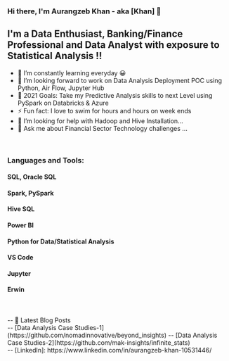 ### Hi there, I'm Aurangzeb Khan - aka [Khan] 👋

## I'm a Data Enthusiast, Banking/Finance Professional and Data Analyst with exposure to Statistical Analysis !!

- 🌱 I’m constantly learning everyday  😀
- 👯 I’m looking forward to work on Data Analysis Deployment POC using Python, Air Flow, Jupyter Hub
- 🥅 2021 Goals: Take my Predictive Analysis skills to next Level using PySpark on Databricks & Azure 
- ⚡ Fun fact: I love to swim for hours and hours on week ends
- 🤔 I’m looking for help with Hadoop and Hive Installation...
- 💬 Ask me about Financial Sector Technology challenges ...

<br />

### Languages and Tools:

#### SQL, Oracle SQL
#### Spark, PySpark
#### Hive SQL
#### Power BI
#### Python for Data/Statistical Analysis
#### VS Code
#### Jupyter
#### Erwin
<br />
<br />
-- 📕 Latest Blog Posts
<br />
<!-- BLOG-POST-LIST:START -->
-- [Data Analysis Case Studies-1](https://github.com/nomadinnovative/beyond_insights)
-- [Data Analysis Case Studies-2](https://github.com/mak-insights/infinite_stats)
<!-- BLOG-POST-LIST:END -->
<br />
-- [LinkedIn]: https://www.linkedin.com/in/aurangzeb-khan-10531446/
</details>
